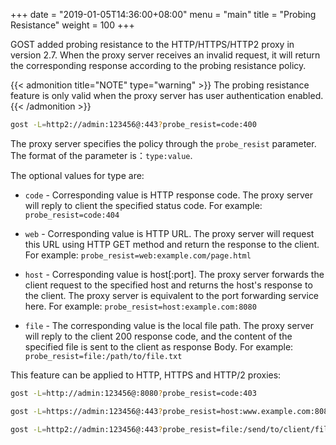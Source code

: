 +++
date = "2019-01-05T14:36:00+08:00"
menu = "main"
title = "Probing Resistance"
weight = 100
+++

GOST added probing resistance to the HTTP/HTTPS/HTTP2 proxy in version 2.7. When the proxy server receives an invalid request, it will return the corresponding response according to the probing resistance policy.

{{< admonition title="NOTE" type="warning" >}}
The probing resistance feature is only valid when the proxy server has user authentication enabled.
{{< /admonition >}}

```bash
gost -L=http2://admin:123456@:443?probe_resist=code:400
```

The proxy server specifies the policy through the `probe_resist` parameter. The format of the parameter is：`type:value`.

The optional values for type are:

* `code` - Corresponding value is HTTP response code. The proxy server will reply to client the specified status code. For example: `probe_resist=code:404`

* `web` - Corresponding value is HTTP URL. The proxy server will request this URL using HTTP GET method and return the response to the client. For example: `probe_resist=web:example.com/page.html`

* `host` - Corresponding value is host[:port]. The proxy server forwards the client request to the specified host and returns the host's response to the client. The proxy server is equivalent to the port forwarding service here. For example: `probe_resist=host:example.com:8080`

* `file` - The corresponding value is the local file path. The proxy server will reply to the client 200 response code, and the content of the specified file is sent to the client as response Body. For example: `probe_resist=file:/path/to/file.txt`

This feature can be applied to HTTP, HTTPS and HTTP/2 proxies:

```bash
gost -L=http://admin:123456@:8080?probe_resist=code:403
```

```bash
gost -L=https://admin:123456@:443?probe_resist=host:www.example.com:8080
```

```bash
gost -L=http2://admin:123456@:443?probe_resist=file:/send/to/client/file.txt
```
